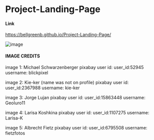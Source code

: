 # Project-Landing-Page

#### Link
https://bellgreenb.github.io/Project-Landing-Page/ 

![image](https://github.com/user-attachments/assets/5dc79315-e4a2-4ee5-948f-ac78a4979f9e)


#### IMAGE CREDITS

image 1: Michael Schwarzenberger
pixabay user id: user_id:52945
username: blickpixel

image 2: Kie-ker (name was not on profile)
pixabay user id: user_id:2367988 
username: kie-ker

image 3: Jorge Lujan
pixabay user id: user_id:15863448 
username: Geoluro11

image 4: Larisa Koshkina
pixabay user id: user_id:1107275 
username: Larisa-K

image 5: Albrecht Fietz
pixabay user id: user_id:6795508 
username: fietzfotos
